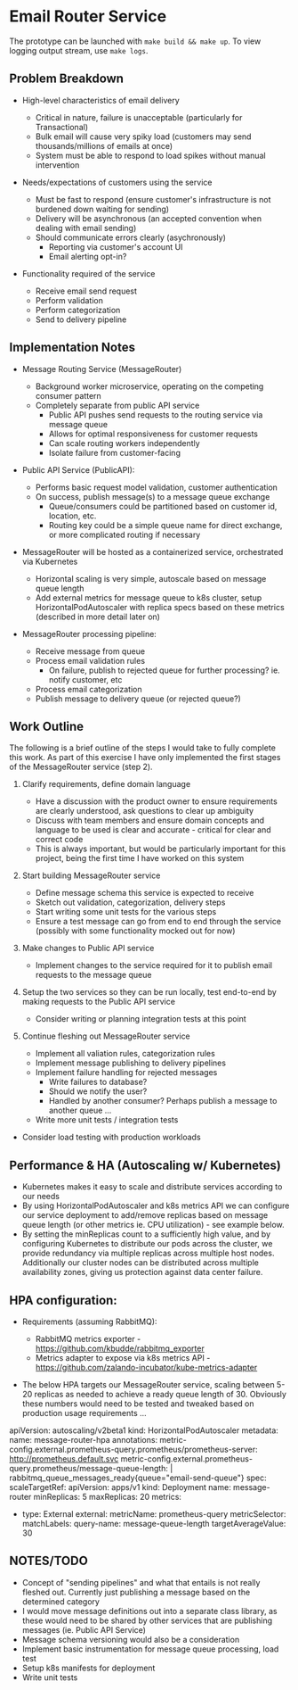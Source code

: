 # Email Router Service

The prototype can be launched with `make build && make up`. To view logging output stream, use `make logs`.

Problem Breakdown
---------------------------

- High-level characteristics of email delivery
	- Critical in nature, failure is unacceptable (particularly for Transactional)
	- Bulk email will cause very spiky load (customers may send thousands/millions of emails at once)
	- System must be able to respond to load spikes without manual intervention

- Needs/expectations of customers using the service
	- Must be fast to respond (ensure customer's infrastructure is not burdened down waiting for sending)
	- Delivery will be asynchronous (an accepted convention when dealing with email sending)
	- Should communicate errors clearly (asychronously)
		- Reporting via customer's account UI
		- Email alerting opt-in?

- Functionality required of the service
	- Receive email send request
	- Perform validation
	- Perform categorization
	- Send to delivery pipeline

Implementation Notes
---------------------------

- Message Routing Service (MessageRouter)
	- Background worker microservice, operating on the competing consumer pattern
	- Completely separate from public API service
		- Public API pushes send requests to the routing service via message queue
		- Allows for optimal responsiveness for customer requests
		- Can scale routing workers independently
		- Isolate failure from customer-facing

- Public API Service (PublicAPI):
	- Performs basic request model validation, customer authentication
	- On success, publish message(s) to a message queue exchange
		- Queue/consumers could be partitioned based on customer id, location, etc.
		- Routing key could be a simple queue name for direct exchange, or more complicated routing if necessary

- MessageRouter will be hosted as a containerized service, orchestrated via Kubernetes
	- Horizontal scaling is very simple, autoscale based on message queue length
	- Add external metrics for message queue to k8s cluster, setup HorizontalPodAutoscaler with replica specs based on these metrics (described in more detail later on)

- MessageRouter processing pipeline:
	- Receive message from queue
	- Process email validation rules
		- On failure, publish to rejected queue for further processing? ie. notify customer, etc
	- Process email categorization
	- Publish message to delivery queue (or rejected queue?)


Work Outline
---------------------------

The following is a brief outline of the steps I would take to fully complete this work. As part of this exercise I have only implemented the first stages of the MessageRouter service (step 2).

1) Clarify requirements, define domain language
	- Have a discussion with the product owner to ensure requirements are clearly understood, ask questions to clear up ambiguity
	- Discuss with team members and ensure domain concepts and language to be used is clear and accurate - critical for clear and correct code
	- This is always important, but would be particularly important for this project, being the first time I have worked on this system

2) Start building MessageRouter service
	- Define message schema this service is expected to receive
	- Sketch out validation, categorization, delivery steps
	- Start writing some unit tests for the various steps
	- Ensure a test message can go from end to end through the service (possibly with some functionality mocked out for now)

3) Make changes to Public API service
	- Implement changes to the service required for it to publish email requests to the message queue

4) Setup the two services so they can be run locally, test end-to-end by making requests to the Public API service
	- Consider writing or planning integration tests at this point

5) Continue fleshing out MessageRouter service
	- Implement all valiation rules, categorization rules
	- Implement message publishing to delivery pipelines
	- Implement failure handling for rejected messages
		- Write failures to database?
		- Should we notify the user?
		- Handled by another consumer? Perhaps publish a message to another queue ...
	- Write more unit tests / integration tests
  - Consider load testing with production workloads


Performance & HA (Autoscaling w/ Kubernetes)
---------------------------
- Kubernetes makes it easy to scale and distribute services according to our needs
- By using HorizontalPodAutoscaler and k8s metrics API we can configure our service deployment to add/remove replicas based on message queue length (or other metrics ie. CPU utilization) - see example below.
- By setting the minReplicas count to a sufficiently high value, and by configuring Kubernetes to distribute our pods across the cluster, we provide redundancy via multiple replicas across multiple host nodes. Additionally our cluster nodes can be distributed across multiple availability zones, giving us protection against data center failure.

HPA configuration:
---------------------------
- Requirements (assuming RabbitMQ):
	- RabbitMQ metrics exporter - https://github.com/kbudde/rabbitmq_exporter
	- Metrics adapter to expose via k8s metrics API - https://github.com/zalando-incubator/kube-metrics-adapter

- The below HPA targets our MessageRouter service, scaling between 5-20 replicas as needed to achieve a ready queue length of 30. Obviously these numbers would need to be tested and tweaked based on production usage requirements ...

apiVersion: autoscaling/v2beta1
kind: HorizontalPodAutoscaler
metadata:
  name: message-router-hpa
  annotations:
  	metric-config.external.prometheus-query.prometheus/prometheus-server: http://prometheus.default.svc
  	metric-config.external.prometheus-query.prometheus/message-queue-length: |
      rabbitmq_queue_messages_ready{queue="email-send-queue"}
spec:
  scaleTargetRef:
    apiVersion: apps/v1
    kind: Deployment
    name: message-router
  minReplicas: 5
  maxReplicas: 20
  metrics:
  - type: External
	  external:
	  	metricName: prometheus-query
      metricSelector:
        matchLabels:
          query-name: message-queue-length
      targetAverageValue: 30


NOTES/TODO
---------------------------
- Concept of "sending pipelines" and what that entails is not really fleshed out. Currently just publishing a message based on the determined category
- I would move message definitions out into a separate class library, as these would need to be shared by other services that are publishing messages (ie. Public API Service)
- Message schema versioning would also be a consideration
- Implement basic instrumentation for message queue processing, load test
- Setup k8s manifests for deployment
- Write unit tests
